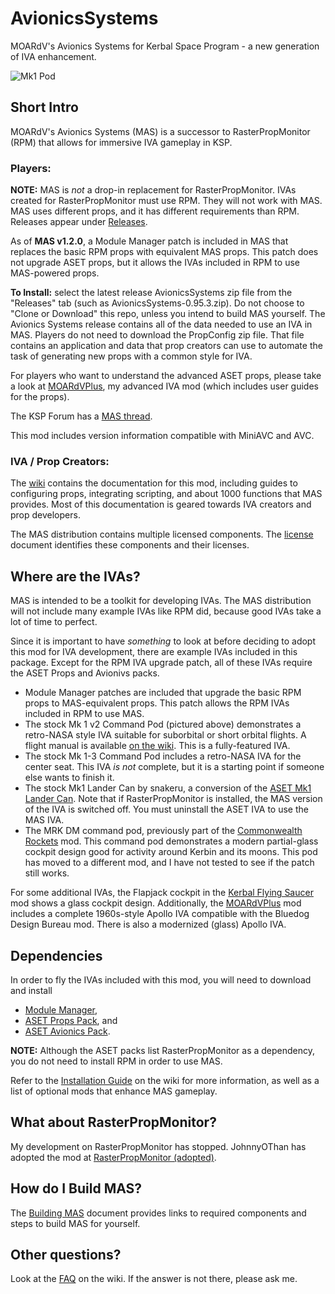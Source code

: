 # AvionicsSystems
MOARdV's Avionics Systems for Kerbal Space Program - a new generation of IVA enhancement.

![Mk1 Pod](https://imageshack.com/a/img924/694/3B7eyD.jpg)

## Short Intro

MOARdV's Avionics Systems (MAS) is a successor to RasterPropMonitor (RPM) that allows for immersive IVA gameplay in KSP.

### Players:

**NOTE:** MAS is *not* a drop-in replacement for RasterPropMonitor.  IVAs created for RasterPropMonitor must use RPM.  They will not work with MAS.  MAS uses different props, and it has different requirements than RPM.  Releases appear under [Releases](https://github.com/MOARdV/AvionicsSystems/releases).

As of **MAS v1.2.0**, a Module Manager patch is included in MAS that replaces the basic RPM props with equivalent MAS props.  This patch does
not upgrade ASET props, but it allows the IVAs included in RPM to use MAS-powered props.

**To Install:** select the latest release AvionicsSystems zip file from the "Releases" tab (such as AvionicsSystems-0.95.3.zip).  Do not choose to "Clone or Download" this repo, unless you intend to build MAS yourself.  The Avionics Systems release contains all of the data needed to use an IVA in MAS.
Players do not need to download the PropConfig zip file. That file contains an application and data that prop creators can use to automate the task of generating new props with a common style for IVA.

For players who want to understand the advanced ASET props, please take a look at [MOARdVPlus](https://github.com/MOARdV/MOARdVPlus), my advanced IVA mod (which includes user guides for the props).

The KSP Forum has a [MAS thread](https://forum.kerbalspaceprogram.com/index.php?/topic/160856-wip-17x-moardvs-avionics-systems-mas-interactive-iva-v0980-27-may-2019/).

This mod includes version information compatible with MiniAVC and AVC.

### IVA / Prop Creators:

The [wiki](https://github.com/MOARdV/AvionicsSystems/wiki) contains the documentation for this mod, including guides to
configuring props, integrating scripting, and about 1000 functions that MAS provides.  Most of this documentation is geared towards IVA creators and prop developers.

The MAS distribution contains multiple licensed components.  The [license](https://github.com/MOARdV/AvionicsSystems/blob/master/LICENSE.md) document identifies these components and their licenses.

## Where are the IVAs?

MAS is intended to be a toolkit for developing IVAs.  The MAS distribution will not include many example
IVAs like RPM did, because good IVAs take a lot of time to perfect.

Since it is important to have *something* to look at before deciding to adopt this mod for IVA
development, there are example IVAs included in this package.  Except for the RPM IVA upgrade patch, all of these IVAs
require the ASET Props and Avionivs packs.

* Module Manager patches are included that upgrade the basic RPM props to MAS-equivalent props.  This patch allows the RPM IVAs included in RPM to use MAS.
* The stock Mk 1 v2 Command Pod (pictured above) demonstrates a retro-NASA style IVA suitable for suborbital or short orbital flights.  A flight manual is available [on the wiki](https://github.com/MOARdV/AvionicsSystems/wiki/Operations-Manual-Mk1).  This is a fully-featured IVA.
* The stock Mk 1-3 Command Pod includes a retro-NASA IVA for the center seat. This IVA *is not* complete, but it is a starting point if someone else wants to finish it.
* The stock Mk1 Lander Can by snakeru, a conversion of the [ASET Mk1 Lander Can](https://forum.kerbalspaceprogram.com/index.php?/topic/156131-mk1-lander-can-iva-replacement-by-aset11/).  Note that if RasterPropMonitor is installed, the MAS version of the IVA is switched off.  You must uninstall the ASET IVA to use the MAS IVA.
* The MRK DM command pod, previously part of the [Commonwealth Rockets](https://forum.kerbalspaceprogram.com/index.php?/topic/164365-13-commonwealth-rockets-tea-powered-spaceflight-in-development/) mod.
This command pod demonstrates a modern partial-glass cockpit design good for activity around Kerbin and its moons.  This pod has moved to a different mod, and I have not tested to see if the patch still works.

For some additional IVAs, the Flapjack cockpit in the [Kerbal Flying Saucer](https://forum.kerbalspaceprogram.com/index.php?/topic/173857-14x-pre-release-live-kerbal-flying-saucers-build-flying-saucers-in-ksp/) mod shows a glass cockpit design.
Additionally, the [MOARdVPlus](https://github.com/MOARdV/MOARdVPlus) mod includes a complete 1960s-style Apollo IVA compatible with
the Bluedog Design Bureau mod.  There is also a modernized (glass) Apollo IVA.

## Dependencies

In order to fly the IVAs included with this mod, you will need to download and install

* [Module Manager](https://forum.kerbalspaceprogram.com/index.php?/topic/50533-130-module-manager-281-june-29th-2017-with-n-cats-physics/),
* [ASET Props Pack](https://forum.kerbalspaceprogram.com/index.php?/topic/116430-aset-props-pack-v15-for-the-modders-who-create-iva/), and
* [ASET Avionics Pack](https://forum.kerbalspaceprogram.com/index.php?/topic/116479-aset-avionics-pack-v-21-for-the-modders-who-create-iva/).

**NOTE:** Although the ASET packs list RasterPropMonitor as a dependency, you do not need to install RPM in order to use MAS.

Refer to the [Installation Guide](https://github.com/MOARdV/AvionicsSystems/wiki/Installation)
on the wiki for more information, as well as a list of optional mods that enhance MAS gameplay.

## What about RasterPropMonitor?

My development on RasterPropMonitor has stopped. JohnnyOThan has adopted the mod at [RasterPropMonitor (adopted)](https://forum.kerbalspaceprogram.com/index.php?/topic/190737-18x-110x-rasterpropmonitor-adopted/).

## How do I Build MAS?

The [Building MAS](https://github.com/MOARdV/AvionicsSystems/blob/master/BuildingMAS.md) document provides links to required components and steps to build MAS for yourself.

## Other questions?

Look at the [FAQ](https://github.com/MOARdV/AvionicsSystems/wiki/FAQ) on the wiki.  If the answer is not there, please ask me.
